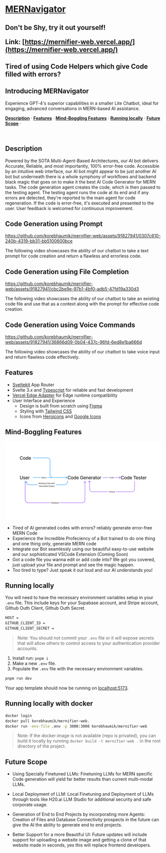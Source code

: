 <a href="https://mernifier-web.vercel.app/">
    <h1>MERNavigator</h1>
</a>

<h2>
Don't be Shy, try it out yourself!

**Link:** [https://mernifier-web.vercel.app/](https://mernifier-web.vercel.app/)
</h2>

<h2>
    Tired of using Code Helpers which give Code filled with errors?
</h2>
<h2>
    Introducing MERNavigator
</h2>

<p >
    Experience GPT-4's superior capabilities in a smaller Lite Chatbot, ideal for engaging, advanced conversations in MERN-based AI assistance.
</p>

<p >
  <a href="#description"><strong>Description</strong></a> ·
  <a href="#features"><strong>Features</strong></a> ·
  <a href="#mind-boggling-features"><strong>Mind-Boggling Features</strong></a> ·
  <a href="#running-locally"><strong>Running locally</strong></a> ·
  <a href="#future-scope"><strong>Future Scope</strong></a> ·
</p>
<br/>

## Description

Powered by the SOTA Multi-Agent-Based Architectures, our AI bot delivers Accurate, Reliable, and most importantly, 100% error-free code. Accessible by an intuitive web interface, our AI bot might appear to be just another AI bot but underneath there is a whole symphony of workflows and backend black magic that goes on to make it the best AI Code Generator for MERN tasks. The code generation agent creates the code, which is then passed to the testing agent. The testing agent runs the code at its end and if any errors are detected, they're reported to the main agent for code regeneration. If the code is error-free, it's executed and presented to the user. User feedback is welcomed for continuous improvement.



## Code Generation using Prompt

https://github.com/korebhaumik/mernifier-web/assets/91827941/0307c610-240b-4319-bb31-bb5100600bce

The following video showcases the ability of our chatbot to take a text prompt for code creation and return a flawless and errorless code.


## Code Generation using File Completion

https://github.com/korebhaumik/mernifier-web/assets/91827941/cbc2be9e-97b1-4bf0-adb5-47fd19a330d3

The following video showcases the ability of our chatbot to take an existing code file and use that as a context along with the prompt for effective code creation.


## Code Generation using Voice Commands

https://github.com/korebhaumik/mernifier-web/assets/91827941/36866d09-0b04-437c-96fd-6ed8e1ba666d

The following video showcases the ability of our chatbot to take voice input and return flawless code effectively.


## Features


- [Sveltekit](https://kit.svelte.dev/) App Router
- Svelte 3.x and [Typescript](https://vercel.com/ai) for reliable and fast development
- [Vercel Edge Adapter]() for Edge runtime compatibility
- User Interface and Experience
  - Design is built from scratch using [Figma](https://www.figma.com/)
  - Styling with [Tailwind CSS](https://tailwindcss.com)
  - Icons from [Heroicons](https://heroicons.com) and [Google Icons](https://fonts.google.com/icons)


## Mind-Boggling Features

![Alt text](mern_final_dia.png)

- Tired of AI generated codes with errors? reliably generate error-free MERN Code
- Experience the Incredible Profeciency of a Bot trained to do one thing and one thing only, generate MERN code
- Integrate our Bot seamlessly using our beautiful easy-to-use website and our sophisticated VSCode Extension (Coming Soon)
- Got a code file you wanna edit or add code into? We got you covered, just upload your file and prompt and see the magic happen.
- Too tired to type? Just speak it out loud and our AI understands you!

## Running locally

You will need to have the necessary environment variables setup in your `.env` file.
This include keys for your Supabase account, and Stripe account, Github Outh Client, Github Outh Secret. 
    
```bash
HOST =
GITHUB_CLIENT_ID =
GITHUB_CLIENT_SECRET =
```

> Note: You should not commit your `.env` file or it will expose secrets that will allow others to control access to your authentication provider accounts.

1. Install run: `pnpm i`
2. Make a new `.env` file.
3. Populate the `.env` file with the necessary environment variables.

```bash
pnpm run dev
```

Your app template should now be running on [localhost:5173](http://localhost:5173/).

## Running locally with docker

```bash
docker login
docker pull korebhaumik/mernifier-web.
docker run -env-file .env -p 3000:3000 korebhaumik/mernifier-web
```

> Note: If the docker image is not available (repo is privated), you can build it locally by running `docker build -t mernifier-web .` in the root directory of the project.


## Future Scope

- Using Specially Finetuned LLMs:
    Finetuning LLMs for MERN specific Code generation will yield far better results than current multi-modal LLMs.

- Local Deployment of LLM:
    Local Finetuning and Deployment of LLMs through tools like H20.ai LLM Studio for additional security and safe corporate usage.

- Generation of End to End Projects by incorporating more Agents:
    Creation of Files and Database Connectivity prospects in the future can give the AI the 	ability to generate end to end projects.

- Better Support for a more Beautiful UI:
    Future updates will include support for uploading a website image and getting a clone of that website made in seconds, yes this will replace frontend developers.
